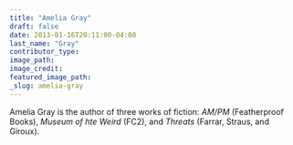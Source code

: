 ```yaml
---
title: "Amelia Gray"
draft: false
date: 2013-01-16T20:11:00-04:00
last_name: "Gray"
contributor_type:
image_path:
image_credit:
featured_image_path:
_slug: amelia-gray
---
```


Amelia Gray is the author of three works of fiction: _AM/PM_ (Featherproof Books), _Museum of hte Weird_ (FC2), and _Threats_ (Farrar, Straus, and Giroux). 

